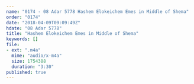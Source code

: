 ```yaml
---
name: "0174 - 08 Adar 5778 Hashem Elokeichem Emes in Middle of Shema"
order: "0174"
date: "2018-04-09T09:09:49Z"
hdate: "08 Adar 5778"
title: "Hashem Elokeichem Emes in Middle of Shema"
keywords: []
file:
- ext: ".m4a"
  mime: "audio/x-m4a"
  size: 1754388
  duration: "3:30"
published: true
---
```


